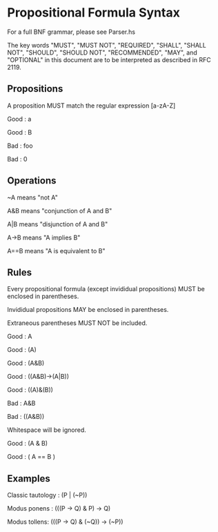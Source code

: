 # Propositional Formula Syntax

For a full BNF grammar, please see Parser.hs

The key words "MUST", "MUST NOT", "REQUIRED", "SHALL", "SHALL NOT", "SHOULD", "SHOULD NOT", "RECOMMENDED",  "MAY", and "OPTIONAL" in this document are to be interpreted as described in RFC 2119.

## Propositions

A proposition MUST match the regular expression [a-zA-Z]

Good : a

Good : B

Bad : foo

Bad : 0

## Operations

~A means "not A"

A&B means "conjunction of A and B"

A|B means "disjunction of A and B"

A->B means "A implies B"

A==B means "A is equivalent to B"

## Rules

Every propositional formula (except invididual propositions) MUST be enclosed in parentheses.

Invididual propositions MAY be enclosed in parentheses.

Extraneous parentheses MUST NOT be included.

Good : A

Good : (A)

Good : (A&B)

Good : ((A&B)->(A|B))

Good : ((A)&(B))

Bad : A&B

Bad : ((A&B))

Whitespace will be ignored.

Good : (A & B)

Good : ( A == B )

## Examples

Classic tautology : (P | (~P))

Modus ponens : (((P -> Q) & P) -> Q)

Modus tollens: (((P -> Q) & (~Q)) -> (~P))
